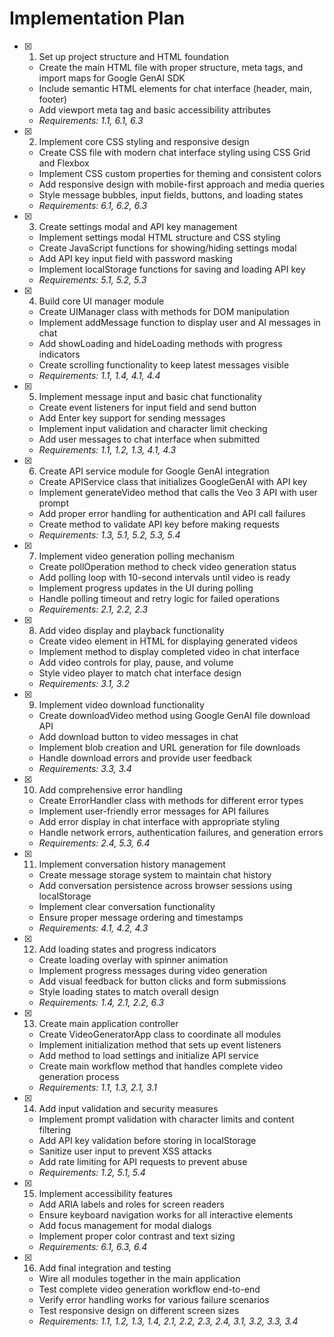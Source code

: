 # Implementation Plan

- [x] 1. Set up project structure and HTML foundation
  - Create the main HTML file with proper structure, meta tags, and import maps for Google GenAI SDK
  - Include semantic HTML elements for chat interface (header, main, footer)
  - Add viewport meta tag and basic accessibility attributes
  - _Requirements: 1.1, 6.1, 6.3_

- [x] 2. Implement core CSS styling and responsive design
  - Create CSS file with modern chat interface styling using CSS Grid and Flexbox
  - Implement CSS custom properties for theming and consistent colors
  - Add responsive design with mobile-first approach and media queries
  - Style message bubbles, input fields, buttons, and loading states
  - _Requirements: 6.1, 6.2, 6.3_

- [x] 3. Create settings modal and API key management
  - Implement settings modal HTML structure and CSS styling
  - Create JavaScript functions for showing/hiding settings modal
  - Add API key input field with password masking
  - Implement localStorage functions for saving and loading API key
  - _Requirements: 5.1, 5.2, 5.3_

- [x] 4. Build core UI manager module
  - Create UIManager class with methods for DOM manipulation
  - Implement addMessage function to display user and AI messages in chat
  - Add showLoading and hideLoading methods with progress indicators
  - Create scrolling functionality to keep latest messages visible
  - _Requirements: 1.1, 1.4, 4.1, 4.4_

- [x] 5. Implement message input and basic chat functionality
  - Create event listeners for input field and send button
  - Add Enter key support for sending messages
  - Implement input validation and character limit checking
  - Add user messages to chat interface when submitted
  - _Requirements: 1.1, 1.2, 1.3, 4.1, 4.3_

- [x] 6. Create API service module for Google GenAI integration
  - Create APIService class that initializes GoogleGenAI with API key
  - Implement generateVideo method that calls the Veo 3 API with user prompt
  - Add proper error handling for authentication and API call failures
  - Create method to validate API key before making requests
  - _Requirements: 1.3, 5.1, 5.2, 5.3, 5.4_

- [x] 7. Implement video generation polling mechanism
  - Create pollOperation method to check video generation status
  - Add polling loop with 10-second intervals until video is ready
  - Implement progress updates in the UI during polling
  - Handle polling timeout and retry logic for failed operations
  - _Requirements: 2.1, 2.2, 2.3_

- [x] 8. Add video display and playback functionality
  - Create video element in HTML for displaying generated videos
  - Implement method to display completed video in chat interface
  - Add video controls for play, pause, and volume
  - Style video player to match chat interface design
  - _Requirements: 3.1, 3.2_

- [x] 9. Implement video download functionality
  - Create downloadVideo method using Google GenAI file download API
  - Add download button to video messages in chat
  - Implement blob creation and URL generation for file downloads
  - Handle download errors and provide user feedback
  - _Requirements: 3.3, 3.4_

- [x] 10. Add comprehensive error handling
  - Create ErrorHandler class with methods for different error types
  - Implement user-friendly error messages for API failures
  - Add error display in chat interface with appropriate styling
  - Handle network errors, authentication failures, and generation errors
  - _Requirements: 2.4, 5.3, 6.4_

- [x] 11. Implement conversation history management
  - Create message storage system to maintain chat history
  - Add conversation persistence across browser sessions using localStorage
  - Implement clear conversation functionality
  - Ensure proper message ordering and timestamps
  - _Requirements: 4.1, 4.2, 4.3_

- [x] 12. Add loading states and progress indicators
  - Create loading overlay with spinner animation
  - Implement progress messages during video generation
  - Add visual feedback for button clicks and form submissions
  - Style loading states to match overall design
  - _Requirements: 1.4, 2.1, 2.2, 6.3_

- [x] 13. Create main application controller
  - Create VideoGeneratorApp class to coordinate all modules
  - Implement initialization method that sets up event listeners
  - Add method to load settings and initialize API service
  - Create main workflow method that handles complete video generation process
  - _Requirements: 1.1, 1.3, 2.1, 3.1_

- [x] 14. Add input validation and security measures
  - Implement prompt validation with character limits and content filtering
  - Add API key validation before storing in localStorage
  - Sanitize user input to prevent XSS attacks
  - Add rate limiting for API requests to prevent abuse
  - _Requirements: 1.2, 5.1, 5.4_

- [x] 15. Implement accessibility features
  - Add ARIA labels and roles for screen readers
  - Ensure keyboard navigation works for all interactive elements
  - Add focus management for modal dialogs
  - Implement proper color contrast and text sizing
  - _Requirements: 6.1, 6.3, 6.4_

- [x] 16. Add final integration and testing
  - Wire all modules together in the main application
  - Test complete video generation workflow end-to-end
  - Verify error handling works for various failure scenarios
  - Test responsive design on different screen sizes
  - _Requirements: 1.1, 1.2, 1.3, 1.4, 2.1, 2.2, 2.3, 2.4, 3.1, 3.2, 3.3, 3.4_